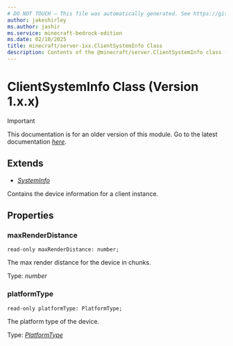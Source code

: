 ```yaml
---
# DO NOT TOUCH — This file was automatically generated. See https://github.com/mojang/minecraftapidocsgenerator to modify descriptions, examples, etc.
author: jakeshirley
ms.author: jashir
ms.service: minecraft-bedrock-edition
ms.date: 02/10/2025
title: minecraft/server-1xx.ClientSystemInfo Class
description: Contents of the @minecraft/server.ClientSystemInfo class (Version 1.x.x).
---
```

# ClientSystemInfo Class (Version 1.x.x)

> [!IMPORTANT]
> This documentation is for an older version of this module. Go to the latest documentation [*here*](../../../scriptapi/minecraft/server/ClientSystemInfo.md).

## Extends
- [*SystemInfo*](SystemInfo.md)

Contains the device information for a client instance.

## Properties

### **maxRenderDistance**
`read-only maxRenderDistance: number;`

The max render distance for the device in chunks.

Type: *number*

### **platformType**
`read-only platformType: PlatformType;`

The platform type of the device.

Type: [*PlatformType*](PlatformType.md)
